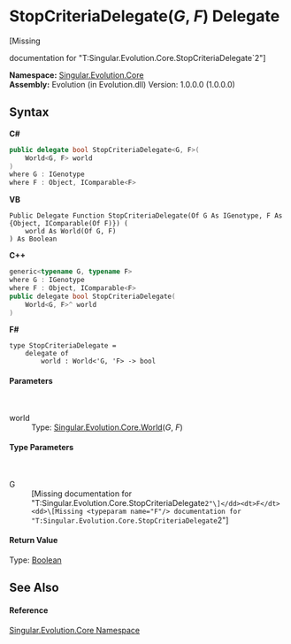 # StopCriteriaDelegate(*G*, *F*) Delegate
 

\[Missing <summary> documentation for "T:Singular.Evolution.Core.StopCriteriaDelegate`2"\]

**Namespace:**&nbsp;<a href="7a43d210-bf66-e44d-0f97-e9e0fe26b1b8">Singular.Evolution.Core</a><br />**Assembly:**&nbsp;Evolution (in Evolution.dll) Version: 1.0.0.0 (1.0.0.0)

## Syntax

**C#**<br />
``` C#
public delegate bool StopCriteriaDelegate<G, F>(
	World<G, F> world
)
where G : IGenotype
where F : Object, IComparable<F>

```

**VB**<br />
``` VB
Public Delegate Function StopCriteriaDelegate(Of G As IGenotype, F As {Object, IComparable(Of F)}) ( 
	world As World(Of G, F)
) As Boolean
```

**C++**<br />
``` C++
generic<typename G, typename F>
where G : IGenotype
where F : Object, IComparable<F>
public delegate bool StopCriteriaDelegate(
	World<G, F>^ world
)
```

**F#**<br />
``` F#
type StopCriteriaDelegate = 
    delegate of 
        world : World<'G, 'F> -> bool
```


#### Parameters
&nbsp;<dl><dt>world</dt><dd>Type: <a href="4f23c10d-618f-6deb-e2f3-d366fcee378d">Singular.Evolution.Core.World</a>(*G*, *F*)<br /></dd></dl>

#### Type Parameters
&nbsp;<dl><dt>G</dt><dd>\[Missing <typeparam name="G"/> documentation for "T:Singular.Evolution.Core.StopCriteriaDelegate`2"\]</dd><dt>F</dt><dd>\[Missing <typeparam name="F"/> documentation for "T:Singular.Evolution.Core.StopCriteriaDelegate`2"\]</dd></dl>

#### Return Value
Type: <a href="http://msdn2.microsoft.com/en-us/library/a28wyd50" target="_blank">Boolean</a>

## See Also


#### Reference
<a href="7a43d210-bf66-e44d-0f97-e9e0fe26b1b8">Singular.Evolution.Core Namespace</a><br />
